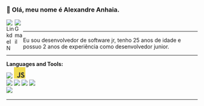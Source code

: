 ### 👋 Olá, meu nome é Alexandre Anhaia.

<a target="_blank" href="https://www.linkedin.com/in/alexandre-anhaia-0bb1b5171/">
  <img align="left" alt="LinkdeIN" width="22px" src="https://cdn.jsdelivr.net/npm/simple-icons@v3/icons/linkedin.svg" />
</a>
<a target="_blank" href="mailto:alexandreaa10@hotmail.com">
  <img align="left" alt="Gmail" width="22px" src="https://cdn.jsdelivr.net/npm/simple-icons@v3/icons/gmail.svg" />
</a>  
</br>

---- 

Eu sou desenvolvedor de software jr, tenho 25 anos de idade e possuo 2 anos de experiência como desenvolvedor junior.


----

**Languages and Tools:**  
<code title="Java"><img height="30" src="https://api.iconify.design/logos:java.svg"></code>
<code title="JavaScript"><img height="30" src="https://raw.githubusercontent.com/github/explore/80688e429a7d4ef2fca1e82350fe8e3517d3494d/topics/javascript/javascript.png">
</code>
<code title="Python"><img height="30" src="https://api.iconify.design/logos:python.svg"></code>
<code title="SQL"><img height="30" src="https://icons-for-free.com/iconfiles/png/512/file+sql+icon-1320183612970878250.png"></code>
<code title="Postman"><img height="30" src="https://api.iconify.design/logos:postman.svg"></code>
<code title="Git"><img height="30" src="https://api.iconify.design/logos:git-icon.svg"></code>
<code title="Android Studio"> <img height="30" src="https://p7.hiclipart.com/preview/483/345/293/android-studio-integrated-development-environment-intellij-idea-software-build-studio.jpg">
</code>

----

